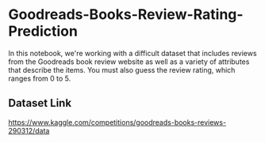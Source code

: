 # Goodreads-Books-Review-Rating-Prediction
In this notebook, we're working with a difficult dataset that includes reviews from the Goodreads book review website as well as a variety of attributes that describe the items. You must also guess the review rating, which ranges from 0 to 5.

## Dataset Link
https://www.kaggle.com/competitions/goodreads-books-reviews-290312/data
